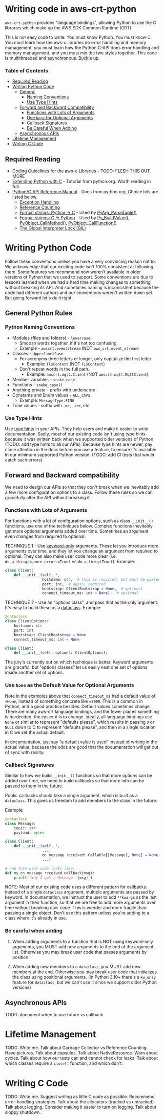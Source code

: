 # Writing code in aws-crt-python

`aws-crt-python` provides "language bindings", allowing Python to use the
C libraries which make up the AWS SDK Common Runtime (CRT).

This is not easy code to write. You must know Python. You must know C.
You must learn how the aws-c libraries do error handling and memory management,
you must learn how the Python C-API does error handling and memory management,
and you must mix the two styles together. This code is multithreaded and asynchronous.
Buckle up.

### Table of Contents

*   [Required Reading](#required-reading)
*   [Writing Python Code](#writing-python-code)
    *   [General](#general-python-rules)
        *   [Naming Conventions](#python-naming-conventions)
        *   [Use Type Hints](#use-type-hints)
    *   [Forward and Backward Compatibility](#forward-and-backward-compatibility)
        *   [Functions with Lots of Arguments](#functions-with-lots-of-arguments)
        *   [Use `None` for Optional Arguments](#use-none-as-the-default-value-for-optional-arguments)
        *   [Callback Signatures](#callback-signatures)
        *   [Be Careful When Adding](#be-careful-when)
    *   [Asynchronous APIs](#asynchronous-apis)
*   [Lifetime Management](#lifetime-management)
*   [Writing C Code](#writing-c-code)

## Required Reading

*   [Coding Guidelines for the aws-c Libraries](https://github.com/awslabs/aws-c-common#coding-guidelines) - TODO: FLESH THIS OUT MORE
*   [Extending Python with C](https://docs.python.org/3/extending/extending.html) -
    Tutorial from python.org. Worth reading in full.
*   [Python/C API Reference Manual](https://docs.python.org/3/c-api/index.html) -
    Docs from python.org. Choice bits are listed below.
    *   [Exception Handling](https://docs.python.org/3/c-api/exceptions.html)
    *   [Reference Counting](https://docs.python.org/3/c-api/refcounting.html)
    *   [Format strings: Python -> C](https://docs.python.org/3/c-api/arg.html) -
        Used by [PyArg_ParseTuple()](https://docs.python.org/3/c-api/arg.html#c.PyArg_ParseTuple)
    *   [Format strings: C -> Python](https://docs.python.org/3/c-api/arg.html#c.Py_BuildValue) -
        Used by [Py_BuildValue()](https://docs.python.org/3/c-api/arg.html#c.Py_BuildValue),
        [PyObject_CallMethod()](https://docs.python.org/3/c-api/call.html#c.PyObject_CallMethod),
        [PyObject_CallFunction()](https://docs.python.org/3/c-api/call.html#c.PyObject_CallFunction)
    *   [The Global Interpreter Lock (GIL)](https://docs.python.org/3/c-api/init.html#thread-state-and-the-global-interpreter-lock)


# Writing Python Code

Follow these conventions unless you have a very convincing reason not to.
We acknowledge that our existing code isn't 100% consistent at following them.
Some features we recommend now weren't available in older versions of
Python that we used to support. Some conventions are due to lessons learned
when we had a hard time making changes to something without breaking its API.
And sometimes naming is inconsistent because the code had different authors
and our conventions weren't written down yet. But going forward
let's do it right.

## General Python Rules

### Python Naming Conventions

*   Modules (files and folders) - `lowercase`
    *   Smoosh words together, if it's not too confusing.
    *   Example - `awscrt.eventstream` (NOT `aws_crt.event_stream`)
*   Classes - `UpperCamelCase`
    *   For acronyms three letters or longer, only capitalize the first letter
        *   Example: `TlsContext` (NOT `TLSContext`)
    *   Don't repeat words in the full path.
        *   Example: `awscrt.mqtt.Client` (NOT `awscrt.mqtt.MqttClient`)
*   Member variables - `snake_case`
*   Functions - `snake_case()`
*   Anything private - prefix with underscore
*   Constants and Enum values - `ALL_CAPS`
    *   Example: `MessageType.PING`
*   Time values - suffix with `_ms`, `_sec`, etc

### Use Type Hints

Use [type hints](https://docs.python.org/3/library/typing.html) in your APIs.
They help users and make it easier to write documentation.
Sadly, most of our existing code isn't using type hints because it was written
back when we supported older versions of Python
(TODO: add type hints to all our APIs).
Because type hints are newer, pay close attention in the docs before you use a feature,
to ensure it's available in our minimum supported Python version.
(TODO: add CI tests that would catch such errors)

## Forward and Backward compatibility

We need to design our APIs so that they don't break when we inevitably
add a few more configuration options to a class.
Follow these rules so we can gracefully alter the API without breaking it.

### Functions with Lots of Arguments

For functions with a lot of configuration options,
such as class `__init__()` functions, use one of the techniques below.
Complex functions inevitably get more optional arguments added over time.
Sometimes an argument even changes from required to optional.

TECHNIQUE 1 - Use [keyword-only](https://docs.python.org/3/tutorial/controlflow.html#keyword-only-arguments) arguments.
These let you introduce more arguments over time,
and they let you change an argument from required to optional.
They can also make user code more clear (i.e. `do_a_thing(ignore_errors=True)` vs `do_a_thing(True)`).
Example:
```py
class Client:
    def __init__(self, *,
                 hostname: str,  # this is required, but must be passed by keyword
                 port: int,  # again, required
                 bootstrap: ClientBootstrap = None,  # optional
                 connect_timeout_ms: int = None):  # optional
```

TECHNIQUE 2 - Use an "options class", and pass that as the only argument.
It's easy to build these as a [dataclass](https://docs.python.org/3/library/dataclasses.html).
Example:
```py
@dataclass
class ClientOptions:
    hostname: str
    port: int
    bootstrap: ClientBootstrap = None
    connect_timeout_ms: int = None

class Client:
    def __init__(self, options: ClientOptions):
```

The jury's currently out on which technique is better. Keyword arguments are graceful,
but "options classes" let us easily nest one set of options inside another set of options.

### Use `None` as the Default Value for Optional Arguments

Note in the examples above that `connect_timeout_ms` had a default value of `=None`,
instead of something concrete like `=5000`. This is a common in Python,
and a good practice besides. Default values sometimes change.
There are many aws-crt language bindings, and the fewer places something is hardcoded,
the easier it is to change. Ideally, all language bindings use `None` or similar
to represent "defaults please", which results in passing `0` or `NULL` down to C to
represent "defaults please", and then in a single location in C we set the actual default.

In documentation, just say "a default value is used" instead of writing in the actual value,
because the odds are good that the documentation will get out of sync with reality.

### Callback Signatures

Similar to how we build `__init__()` functions so that more options can be added over time,
we need to build callbacks so that more info can be passed to them in the future.

Public callbacks should take a single argument, which is built as a `dataclass`.
This gives us freedom to add members to the class in the future.

Example:
```py
@dataclass
class Message:
    topic: str
    payload: bytes

class Client:
    def __init__(self, *,
                 ...,
                 on_message_received: Callable[[Message], None] = None,
                 ...)

# and then user code looks like:
def my_on_message_received_callback(msg):
    print(f'Yay I got a Message: {msg}')
```

NOTE: Most of our existing code uses a different pattern for callbacks.
Instead of a single `dataclass` argument, multiple arguments are passed by keyword.
In documentation, we instruct the user to add `**kwargs` as the last argument in their function,
so that we are free to add more arguments over time without breaking user code.
This is weirder and more fragile than passing a single object.
Don't use this pattern unless you're adding to a class where it's already in use.

### Be careful when adding

1)  When adding arguments to a function that is NOT using keyword-only arguments,
    you MUST add new arguments to the end of the argument list.
    Otherwise you may break user code that passes arguments by position.

2)  When adding new members to a `dataclass`, you MUST add new members at the end.
    Otherwise you may break user code that initializes the class using positional arguments.
    (in Python 3.10+ there's a `kw_only` feature for `dataclass`,
    but we can't use it since we support older Python versions)

## Asynchronous APIs

TODO: document when to use future vs callback

# Lifetime Management

TODO: Write me.
Talk about Garbage Collector vs Reference Counting. Have pictures.
Talk about capsules. Talk about NativeResource. Warn about cycles.
Talk about how our tests can and cannot check for leaks.
Talk about which classes require a `close()` function, and which don't.

# Writing C Code

TODO: Write me.
Suggest writing as little C code as possible.
Recommend error-handling strategies.
Talk about the allocators (tracked vs untracked)
Talk about logging. Consider making it easier to turn on logging.
Talk about sloppy shutdown.

